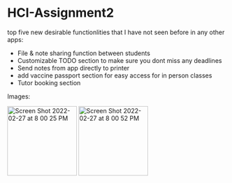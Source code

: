 # HCI-Assignment2

top five new desirable functionlities that I have not seen before in any other apps:

- File & note sharing function between students
- Customizable TODO section to make sure you dont miss any deadlines
- Send notes from app directly to printer
- add vaccine passport section for easy access for in person classes
- Tutor booking section

Images:

<img width="159" alt="Screen Shot 2022-02-27 at 8 00 25 PM" src="https://user-images.githubusercontent.com/58194972/155908290-8bc8308e-c10c-4e46-9f8a-3d935beecd67.png">
<img width="159" alt="Screen Shot 2022-02-27 at 8 00 52 PM" src="https://user-images.githubusercontent.com/58194972/155908308-024b7d50-6b88-4752-a5b0-ae1fd46f02f0.png">

